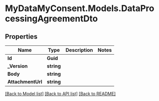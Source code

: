 # MyDataMyConsent.Models.DataProcessingAgreementDto

## Properties

Name | Type | Description | Notes
------------ | ------------- | ------------- | -------------
**Id** | **Guid** |  | 
**_Version** | **string** |  | 
**Body** | **string** |  | 
**AttachmentUrl** | **string** |  | 

[[Back to Model list]](../README.md#documentation-for-models) [[Back to API list]](../README.md#documentation-for-api-endpoints) [[Back to README]](../README.md)

